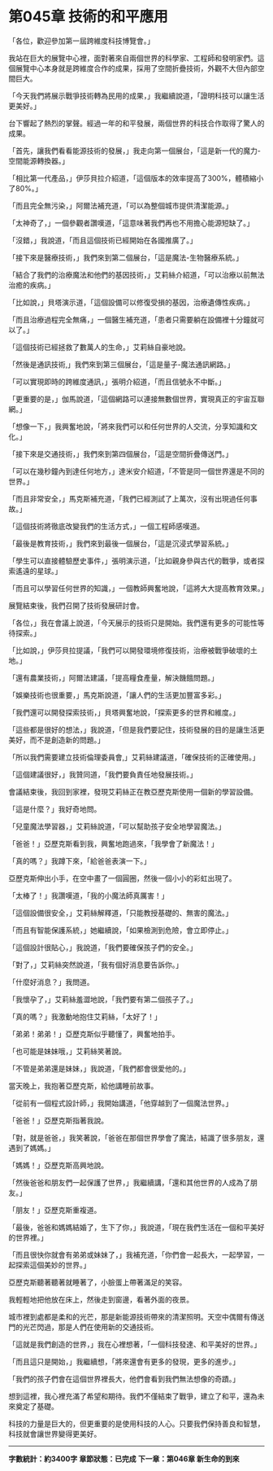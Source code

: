 # 第045章 技術的和平應用

「各位，歡迎參加第一屆跨維度科技博覽會。」

我站在巨大的展覽中心裡，面對著來自兩個世界的科學家、工程師和發明家們。這個展覽中心本身就是跨維度合作的成果，採用了空間折疊技術，外觀不大但內部空間巨大。

「今天我們將展示戰爭技術轉為民用的成果，」我繼續說道，「證明科技可以讓生活更美好。」

台下響起了熱烈的掌聲。經過一年的和平發展，兩個世界的科技合作取得了驚人的成果。

「首先，讓我們看看能源技術的發展，」我走向第一個展台，「這是新一代的魔力-空間能源轉換器。」

「相比第一代產品，」伊莎貝拉介紹道，「這個版本的效率提高了300%，體積縮小了80%。」

「而且完全無污染，」阿爾法補充道，「可以為整個城市提供清潔能源。」

「太神奇了，」一個參觀者讚嘆道，「這意味著我們再也不用擔心能源短缺了。」

「沒錯，」我說道，「而且這個技術已經開始在各國推廣了。」

「接下來是醫療技術，」我們來到第二個展台，「這是魔法-生物醫療系統。」

「結合了我們的治療魔法和他們的基因技術，」艾莉絲介紹道，「可以治療以前無法治癒的疾病。」

「比如說，」貝塔演示道，「這個設備可以修復受損的基因，治療遺傳性疾病。」

「而且治療過程完全無痛，」一個醫生補充道，「患者只需要躺在設備裡十分鐘就可以了。」

「這個技術已經拯救了數萬人的生命，」艾莉絲自豪地說。

「然後是通訊技術,」我們來到第三個展台，「這是量子-魔法通訊網路。」

「可以實現即時的跨維度通訊，」張明介紹道，「而且信號永不中斷。」

「更重要的是，」伽馬說道，「這個網路可以連接無數個世界，實現真正的宇宙互聯網。」

「想像一下，」我興奮地說，「將來我們可以和任何世界的人交流，分享知識和文化。」

「接下來是交通技術，」我們來到第四個展台，「這是空間折疊傳送門。」

「可以在幾秒鐘內到達任何地方，」達米安介紹道，「不管是同一個世界還是不同的世界。」

「而且非常安全，」馬克斯補充道，「我們已經測試了上萬次，沒有出現過任何事故。」

「這個技術將徹底改變我們的生活方式，」一個工程師感嘆道。

「最後是教育技術，」我們來到最後一個展台，「這是沉浸式學習系統。」

「學生可以直接體驗歷史事件，」張明演示道，「比如親身參與古代的戰爭，或者探索遙遠的星球。」

「而且可以學習任何世界的知識，」一個教師興奮地說，「這將大大提高教育效果。」

展覽結束後，我們召開了技術發展研討會。

「各位，」我在會議上說道，「今天展示的技術只是開始。我們還有更多的可能性等待探索。」

「比如說，」伊莎貝拉提議，「我們可以開發環境修復技術，治療被戰爭破壞的土地。」

「還有農業技術，」阿爾法建議，「提高糧食產量，解決饑餓問題。」

「娛樂技術也很重要，」馬克斯說道，「讓人們的生活更加豐富多彩。」

「我們還可以開發探索技術，」貝塔興奮地說，「探索更多的世界和維度。」

「這些都是很好的想法，」我說道，「但是我們要記住，技術發展的目的是讓生活更美好，而不是創造新的問題。」

「所以我們需要建立技術倫理委員會,」艾莉絲建議道，「確保技術的正確使用。」

「這個建議很好，」我贊同道，「我們要負責任地發展技術。」

會議結束後，我回到家裡，發現艾莉絲正在教亞歷克斯使用一個新的學習設備。

「這是什麼？」我好奇地問。

「兒童魔法學習器，」艾莉絲說道，「可以幫助孩子安全地學習魔法。」

「爸爸！」亞歷克斯看到我，興奮地跑過來，「我學會了新魔法！」

「真的嗎？」我蹲下來，「給爸爸表演一下。」

亞歷克斯伸出小手，在空中畫了一個圓圈，然後一個小小的彩虹出現了。

「太棒了！」我讚嘆道，「我的小魔法師真厲害！」

「這個設備很安全，」艾莉絲解釋道，「只能教授基礎的、無害的魔法。」

「而且有智能保護系統，」她繼續說，「如果檢測到危險，會立即停止。」

「這個設計很貼心，」我說道，「我們要確保孩子們的安全。」

「對了，」艾莉絲突然說道，「我有個好消息要告訴你。」

「什麼好消息？」我問道。

「我懷孕了，」艾莉絲羞澀地說，「我們要有第二個孩子了。」

「真的嗎？」我激動地抱住艾莉絲，「太好了！」

「弟弟！弟弟！」亞歷克斯似乎聽懂了，興奮地拍手。

「也可能是妹妹哦，」艾莉絲笑著說。

「不管是弟弟還是妹妹，」我說道，「我們都會很愛他的。」

當天晚上，我抱著亞歷克斯，給他講睡前故事。

「從前有一個程式設計師，」我開始講道，「他穿越到了一個魔法世界。」

「爸爸！」亞歷克斯指著我說。

「對，就是爸爸，」我笑著說，「爸爸在那個世界學會了魔法，結識了很多朋友，還遇到了媽媽。」

「媽媽！」亞歷克斯高興地說。

「然後爸爸和朋友們一起保護了世界，」我繼續講，「還和其他世界的人成為了朋友。」

「朋友！」亞歷克斯重複道。

「最後，爸爸和媽媽結婚了，生下了你，」我說道，「現在我們生活在一個和平美好的世界裡。」

「而且很快你就會有弟弟或妹妹了，」我補充道，「你們會一起長大，一起學習，一起探索這個美妙的世界。」

亞歷克斯聽著聽著就睡著了，小臉蛋上帶著滿足的笑容。

我輕輕地把他放在床上，然後走到窗邊，看著外面的夜景。

城市裡到處都是柔和的光芒，那是新能源技術帶來的清潔照明。天空中偶爾有傳送門的光芒閃過，那是人們在使用新的交通技術。

「這就是我們創造的世界，」我在心裡想著，「一個科技發達、和平美好的世界。」

「而且這只是開始，」我繼續想，「將來還會有更多的發現，更多的進步。」

「我們的孩子們會在這個世界裡長大，他們會看到我們無法想像的奇蹟。」

想到這裡，我心裡充滿了希望和期待。我們不僅結束了戰爭，建立了和平，還為未來奠定了基礎。

科技的力量是巨大的，但更重要的是使用科技的人心。只要我們保持善良和智慧，科技就會讓世界變得更美好。

---

**字數統計：約3400字**
**章節狀態：已完成**
**下一章：第046章 新生命的到來**
